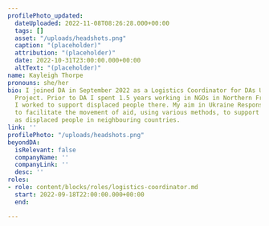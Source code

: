 ```yaml
---
profilePhoto_updated:
  dateUploaded: 2022-11-08T08:26:28.000+00:00
  tags: []
  asset: "/uploads/headshots.png"
  caption: "(placeholder)"
  attribution: "(placeholder)"
  date: 2022-10-31T23:00:00.000+00:00
  altText: "(placeholder)"
name: Kayleigh Thorpe
pronouns: she/her
bio: I joined DA in September 2022 as a Logistics Coordinator for DAs Ukraine Response
  Project. Prior to DA I spent 1.5 years working in NGOs in Northern France where
  I worked to support displaced people there. My aim in Ukraine Response Project is
  to facilitate the movement of aid, using various methods, to support IDPs as well
  as displaced people in neighbouring countries.
link: ''
profilePhoto: "/uploads/headshots.png"
beyondDA:
  isRelevant: false
  companyName: ''
  companyLink: ''
  desc: ''
roles:
- role: content/blocks/roles/logistics-coordinator.md
  start: 2022-09-18T22:00:00.000+00:00
  end: 

---
```


